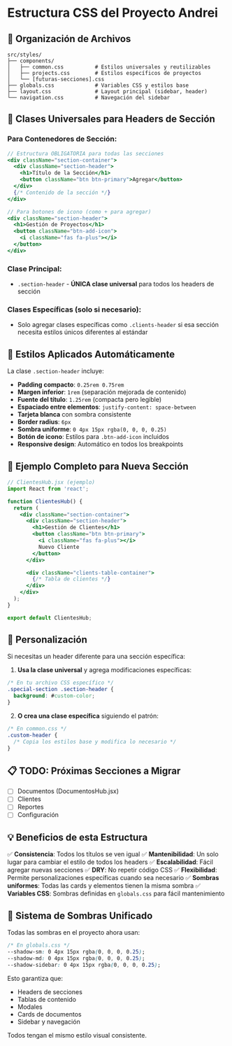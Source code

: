 # Estructura CSS del Proyecto Andrei

## 📁 Organización de Archivos

```
src/styles/
├── components/
│   ├── common.css          # Estilos universales y reutilizables
│   ├── projects.css        # Estilos específicos de proyectos
│   └── [futuras-secciones].css
├── globals.css             # Variables CSS y estilos base
├── layout.css              # Layout principal (sidebar, header)
└── navigation.css          # Navegación del sidebar
```

## 🎯 Clases Universales para Headers de Sección

### Para Contenedores de Sección:
```jsx
// Estructura OBLIGATORIA para todas las secciones
<div className="section-container">
  <div className="section-header">
    <h1>Título de la Sección</h1>
    <button className="btn btn-primary">Agregar</button>
  </div>
  {/* Contenido de la sección */}
</div>

// Para botones de icono (como + para agregar)
<div className="section-header">
  <h1>Gestión de Proyectos</h1>
  <button className="btn-add-icon">
    <i className="fas fa-plus"></i>
  </button>
</div>
```

### Clase Principal:
- `.section-header` - **ÚNICA clase universal** para todos los headers de sección

### Clases Específicas (solo si necesario):
- Solo agregar clases específicas como `.clients-header` si esa sección necesita estilos únicos diferentes al estándar

## 🎨 Estilos Aplicados Automáticamente

La clase `.section-header` incluye:
- **Padding compacto**: `0.25rem 0.75rem`
- **Margen inferior**: `1rem` (separación mejorada de contenido)
- **Fuente del título**: `1.25rem` (compacta pero legible)
- **Espaciado entre elementos**: `justify-content: space-between`
- **Tarjeta blanca** con sombra consistente
- **Border radius**: `6px`
- **Sombra uniforme**: `0 4px 15px rgba(0, 0, 0, 0.25)`
- **Botón de icono**: Estilos para `.btn-add-icon` incluidos
- **Responsive design**: Automático en todos los breakpoints

## 📝 Ejemplo Completo para Nueva Sección

```jsx
// ClientesHub.jsx (ejemplo)
import React from 'react';

function ClientesHub() {
  return (
    <div className="section-container">
      <div className="section-header">
        <h1>Gestión de Clientes</h1>
        <button className="btn btn-primary">
          <i className="fas fa-plus"></i>
          Nuevo Cliente
        </button>
      </div>

      <div className="clients-table-container">
        {/* Tabla de clientes */}
      </div>
    </div>
  );
}

export default ClientesHub;
```

## 🔧 Personalización

Si necesitas un header diferente para una sección específica:

1. **Usa la clase universal** y agrega modificaciones específicas:
```css
/* En tu archivo CSS específico */
.special-section .section-header {
  background: #custom-color;
}
```

2. **O crea una clase específica** siguiendo el patrón:
```css
/* En common.css */
.custom-header {
  /* Copia los estilos base y modifica lo necesario */
}
```

## 📋 TODO: Próximas Secciones a Migrar

- [ ] Documentos (DocumentosHub.jsx)
- [ ] Clientes
- [ ] Reportes
- [ ] Configuración

## 💡 Beneficios de esta Estructura

✅ **Consistencia**: Todos los títulos se ven igual
✅ **Mantenibilidad**: Un solo lugar para cambiar el estilo de todos los headers
✅ **Escalabilidad**: Fácil agregar nuevas secciones
✅ **DRY**: No repetir código CSS
✅ **Flexibilidad**: Permite personalizaciones específicas cuando sea necesario
✅ **Sombras uniformes**: Todas las cards y elementos tienen la misma sombra
✅ **Variables CSS**: Sombras definidas en `globals.css` para fácil mantenimiento

## 🎨 Sistema de Sombras Unificado

Todas las sombras en el proyecto ahora usan:
```css
/* En globals.css */
--shadow-sm: 0 4px 15px rgba(0, 0, 0, 0.25);
--shadow-md: 0 4px 15px rgba(0, 0, 0, 0.25);
--shadow-sidebar: 0 4px 15px rgba(0, 0, 0, 0.25);
```

Esto garantiza que:
- Headers de secciones
- Tablas de contenido
- Modales
- Cards de documentos
- Sidebar y navegación

Todos tengan el mismo estilo visual consistente.
